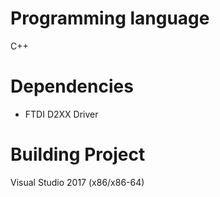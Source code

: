 # Programming language
C++

# Dependencies
- FTDI D2XX Driver

# Building Project
Visual Studio 2017 (x86/x86-64)
